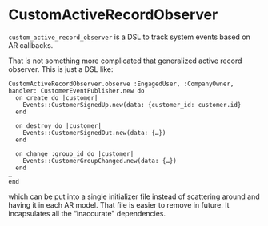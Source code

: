 # CustomActiveRecordObserver

`custom_active_record_observer` is a DSL to track system events based on AR callbacks.

That is not something more complicated that generalized active record observer. This is just a DSL like:

```
CustomActiveRecordObserver.observe :EngagedUser, :CompanyOwner, handler: CustomerEventPublisher.new do
  on_create do |customer|
    Events::CustomerSignedUp.new(data: {customer_id: customer.id}
  end

  on_destroy do |customer|
    Events::CustomerSignedOut.new(data: {…})
  end

  on_change :group_id do |customer|
    Events::CustomerGroupChanged.new(data: {…})
  end
…
end
```

which can be put into a single initializer file instead of scattering around and having it in each AR model.
That file is easier to remove in future. It incapsulates all the “inaccurate" dependencies.
